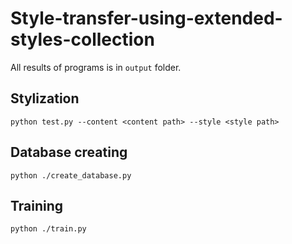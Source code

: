 # Style-transfer-using-extended-styles-collection

All results of programs is in `output` folder.  
## Stylization  
`python test.py --content <content path> --style <style path>`  
## Database creating  
`python ./create_database.py`  
## Training
`python ./train.py`
